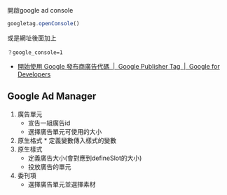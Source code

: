 
開啟google ad console
```js
googletag.openConsole()
```

或是網址後面加上
```
？google_console=1
```

* [開始使用 Google 發布商廣告代碼  |  Google Publisher Tag  |  Google for Developers](https://developers.google.com/publisher-tag/guides/get-started?hl=zh-tw)


## Google Ad Manager
1. 廣告單元
	* 宣告一組廣告id
	* 選擇廣告單元可使用的大小
2. 原生格式
		* 定義變數傳入樣式的變數
3. 原生樣式
	* 定義廣告大小(會對應到defineSlot的大小)
	* 投放廣告的單元
4. 委刊項
	* 選擇廣告單元並選擇素材